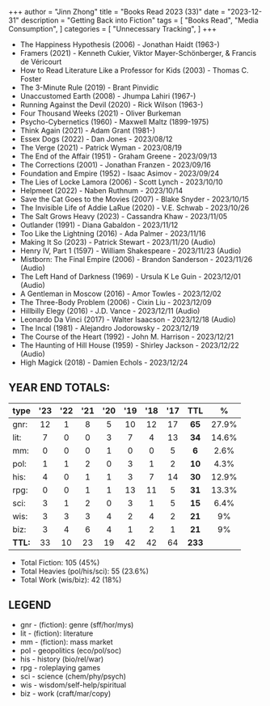 +++ 
author = "Jinn Zhong" 
title = "Books Read 2023 (33)" 
date = "2023-12-31" 
description = "Getting Back into Fiction"
tags = [
    "Books Read",
    "Media Consumption",
]
categories = [
    "Unnecessary Tracking",
]
+++

* The Happiness Hypothesis (2006) - Jonathan Haidt (1963-)
* Framers (2021) - Kenneth Cukier, Viktor Mayer-Schönberger, & Francis de Véricourt
* How to Read Literature Like a Professor for Kids (2003) - Thomas C. Foster
* The 3-Minute Rule (2019) - Brant Pinvidic
* Unaccustomed Earth (2008) - Jhumpa Lahiri (1967-)
* Running Against the Devil (2020) - Rick Wilson (1963-)
* Four Thousand Weeks (2021) - Oliver Burkeman
* Psycho-Cybernetics (1960) - Maxwell Maltz (1899-1975)
* Think Again (2021) - Adam Grant (1981-)
* Essex Dogs (2022) - Dan Jones - 2023/08/12
* The Verge (2021) - Patrick Wyman - 2023/08/19
* The End of the Affair (1951) - Graham Greene - 2023/09/13
* The Corrections (2001) - Jonathan Franzen - 2023/09/16
* Foundation and Empire (1952) - Isaac Asimov - 2023/09/24
* The Lies of Locke Lamora (2006) - Scott Lynch - 2023/10/10
* Helpmeet (2022) - Naben Ruthnum - 2023/10/14
* Save the Cat Goes to the Movies (2007) - Blake Snyder - 2023/10/15
* The Invisible Life of Addie LaRue (2020) - V.E. Schwab - 2023/10/26
* The Salt Grows Heavy (2023) - Cassandra Khaw - 2023/11/05
* Outlander (1991) - Diana Gabaldon - 2023/11/12
* Too Like the Lightning (2016) - Ada Palmer - 2023/11/16
* Making It So (2023) - Patrick Stewart - 2023/11/20 (Audio)
* Henry IV, Part 1 (1597) - William Shakespeare - 2023/11/23 (Audio)
* Mistborn: The Final Empire (2006) - Brandon Sanderson - 2023/11/26 (Audio)
* The Left Hand of Darkness (1969) - Ursula K Le Guin - 2023/12/01 (Audio)
* A Gentleman in Moscow (2016) - Amor Towles - 2023/12/02
* The Three-Body Problem (2006) - Cixin Liu - 2023/12/09
* Hillbilly Elegy (2016) - J.D. Vance - 2023/12/11 (Audio)
* Leonardo Da Vinci (2017) - Walter Isaacson - 2023/12/18 (Audio)
* The Incal (1981) - Alejandro Jodorowsky - 2023/12/19
* The Course of the Heart (1992) - John M. Harrison - 2023/12/21
* The Haunting of Hill House (1959) - Shirley Jackson - 2023/12/22 (Audio)
* High Magick (2018) - Damien Echols - 2023/12/24
  
## YEAR END TOTALS:
|type|'23|'22|'21|'20|'19|'18|'17|TTL|%|
|:---|:---:|:---:|:---:|:---:|:---:|:---:|:---:|:---:|:---:|
|gnr:| 12|1|8|5|10|12|17|**65**|27.9%|
|lit:| 7|0|0|3|7|4|13|**34**|14.6%|
|mm:| 0|0|0|1|0|0|5|**6**|2.6%|
|pol:| 1|1|2|0|3|1|2|**10**|4.3%|
|his:| 4|0|1|1|3|7|14|**30**|12.9%|
|rpg:| 0|0|1|1|13|11|5|**31**|13.3%|
|sci:| 3|1|2|0|3|1|5|**15**|6.4%|
|wis:| 3|3|3|4|2|4|2|**21**|9%|
|biz:| 3|4|6|4|1|2|1|**21**|9%|
|**TTL:**|33|10|23|19|42|42|64|**233**| |

* Total Fiction: 105 (45%)
* Total Heavies (pol/his/sci): 55 (23.6%)
* Total Work (wis/biz): 42 (18%)

## LEGEND
* gnr - (fiction): genre (sff/hor/mys)
* lit - (fiction): literature
* mm - (fiction): mass market
* pol - geopolitics (eco/pol/soc)
* his - history (bio/rel/war)
* rpg - roleplaying games
* sci - science (chem/phy/psych)
* wis - wisdom/self-help/spiritual
* biz - work (craft/mar/copy)
